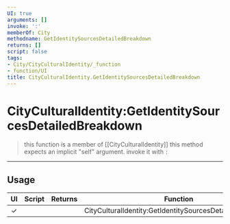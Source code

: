 ```yaml
---
UI: true
arguments: []
invoke: ':'
memberOf: City
methodname: GetIdentitySourcesDetailedBreakdown
returns: []
script: false
tags:
- City/CityCulturalIdentity/_function
- function/UI
title: CityCulturalIdentity.GetIdentitySourcesDetailedBreakdown
---
```

# CityCulturalIdentity:GetIdentitySourcesDetailedBreakdown
> this function is a member of [[CityCulturalIdentity]]
> this method expects an implicit "self" argument. invoke it with `:`
-----
## Usage
|  UI | Script | Returns | Function | Arguments |
|:---:|:------:|-------:|:--------:|:---------|
|✓| ||CityCulturalIdentity:GetIdentitySourcesDetailedBreakdown||
